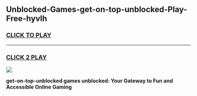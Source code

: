 
## Unblocked-Games-get-on-top-unblocked-Play-Free-hyvlh
<h3>
<a href="https://premium76.site?title=get-on-top-unblocked&ref=20M">CLICK TO PLAY</a></h3>
<hr>

<h3>
<a href="https://premium76.site?title=get-on-top-unblocked&ref=20M">CLICK 2 PLAY</a>
  
</h3>

<a href="https://premium76.site?title=get-on-top-unblocked&ref=19M"><img src="https://clearcache.store/games.png"></a>


**get-on-top-unblocked games unblocked: Your Gateway to Fun and Accessible Online Gaming**
